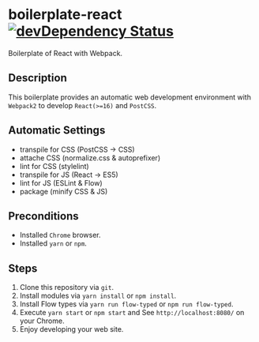 # boilerplate-react [![devDependency Status][depstat-image]][depstat-url]

Boilerplate of React with Webpack.

## Description

This boilerplate provides an automatic web development environment with
`Webpack2` to develop `React(>=16)` and `PostCSS`.

## Automatic Settings

* transpile for CSS (PostCSS -> CSS)
* attache CSS (normalize.css & autoprefixer)
* lint for CSS (stylelint)
* transpile for JS (React -> ES5)
* lint for JS (ESLint & Flow)
* package (minify CSS & JS)

## Preconditions

* Installed `Chrome` browser.
* Installed `yarn` or `npm`.

## Steps

1. Clone this repository via `git`.
1. Install modules via `yarn install` or `npm install`.
1. Install Flow types via `yarn run flow-typed` or `npm run flow-typed`.
1. Execute `yarn start` or `npm start` and See `http://localhost:8080/` on your
   Chrome.
1. Enjoy developing your web site.

[depstat-url]: https://david-dm.org/keidrun/boilerplate-react?type=dev
[depstat-image]: https://david-dm.org/keidrun/boilerplate-react/dev-status.svg
